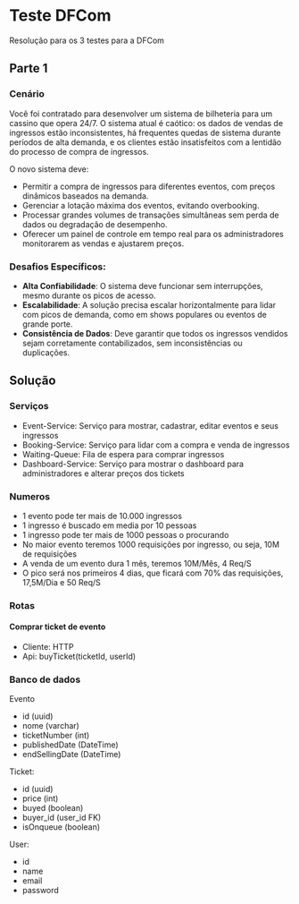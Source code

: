 # Teste DFCom

Resolução para os 3 testes para a DFCom

## Parte 1

### Cenário

Você foi contratado para desenvolver um sistema de bilheteria para um cassino que opera 24/7. O sistema atual é caótico: os dados de vendas de ingressos estão inconsistentes, há frequentes quedas de sistema durante períodos de alta demanda, e os clientes estão insatisfeitos com a lentidão do processo de compra de ingressos.

O novo sistema deve:

- Permitir a compra de ingressos para diferentes eventos, com preços dinâmicos baseados na demanda.
- Gerenciar a lotação máxima dos eventos, evitando overbooking.
- Processar grandes volumes de transações simultâneas sem perda de dados ou degradação de desempenho.
- Oferecer um painel de controle em tempo real para os administradores monitorarem as vendas e ajustarem preços.

### Desafios Específicos:

- **Alta Confiabilidade**: O sistema deve funcionar sem interrupções, mesmo durante os picos de acesso.
- **Escalabilidade**: A solução precisa escalar horizontalmente para lidar com picos de demanda, como em shows populares ou eventos de grande porte.
- **Consistência de Dados**: Deve garantir que todos os ingressos vendidos sejam corretamente contabilizados, sem inconsistências ou duplicações.

## Solução

### Serviços

- Event-Service: Serviço para mostrar, cadastrar, editar eventos e seus ingressos
- Booking-Service: Serviço para lidar com a compra e venda de ingressos
- Waiting-Queue: Fila de espera para comprar ingressos
- Dashboard-Service: Serviço para mostrar o dashboard para administradores e alterar preços dos tickets

### Numeros

- 1 evento pode ter mais de 10.000 ingressos
- 1 ingresso é buscado em media por 10 pessoas
- 1 ingresso pode ter mais de 1000 pessoas o procurando
- No maior evento teremos 1000 requisições por ingresso, ou seja, 10M de requisições
- A venda de um evento dura 1 mês, teremos 10M/Mês, 4 Req/S
- O pico será nos primeiros 4 dias, que ficará com 70% das requisições, 17,5M/Dia e 50 Req/S

### Rotas

#### Comprar ticket de evento

- Cliente: HTTP
- Api: buyTicket(ticketId, userId)

### Banco de dados

Evento

- id (uuid)
- nome (varchar)
- ticketNumber (int)
- publishedDate (DateTime)
- endSellingDate (DateTime)

Ticket:

- id (uuid)
- price (int)
- buyed (boolean)
- buyer_id (user_id FK)
- isOnqueue (boolean)

User:

- id
- name
- email
- password
